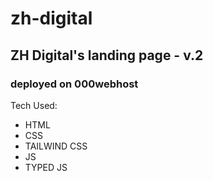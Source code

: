 # zh-digital
## ZH Digital's landing page - v.2
### deployed on 000webhost

Tech Used:
* HTML
* CSS
* TAILWIND CSS
* JS
* TYPED JS
